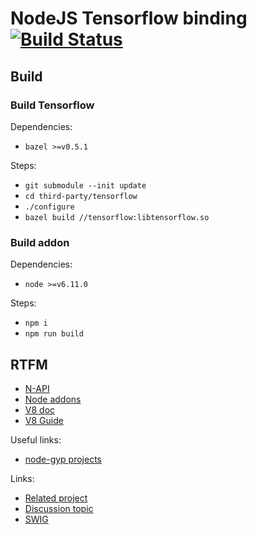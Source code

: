 # NodeJS Tensorflow binding [![Build Status](https://travis-ci.org/nodejs-tensorflow/nodejs-tensorflow.svg?branch=master)](https://travis-ci.org/nodejs-tensorflow/nodejs-tensorflow)

## Build

### Build Tensorflow

Dependencies:
* `bazel >=v0.5.1`

Steps:
* `git submodule --init update`
* `cd third-party/tensorflow`
* `./configure`
* `bazel build //tensorflow:libtensorflow.so`

### Build addon

Dependencies:
* `node >=v6.11.0`

Steps:
* `npm i`
* `npm run build`

## RTFM

* [N-API](https://nodejs.org/api/n-api.html)
* [Node addons](https://nodejs.org/api/addons.html)
* [V8 doc](https://v8docs.nodesource.com/)
* [V8 Guide](https://github.com/v8/v8/wiki/Embedder's%20Guide)

Useful links:
* [node-gyp projects](https://github.com/nodejs/node-gyp/wiki/%22binding.gyp%22-files-out-in-the-wild)

Links:
* [Related project](https://github.com/node-tensorflow/node-tensorflow)
* [Discussion topic](https://github.com/tensorflow/tensorflow/issues/37)
* [SWIG](https://github.com/node-tensorflow/node-tensorflow/pull/13)

